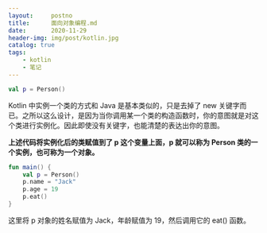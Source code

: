 ```yaml
---
layout:     postno
title:      面向对象编程.md
date:       2020-11-29
header-img: img/post/kotlin.jpg
catalog: true
tags:
    - kotlin
    - 笔记
---
```



```kotlin
val p = Person()
```
Kotlin 中实例一个类的方式和 Java 是基本类似的，只是去掉了 new  关键字而已。之所以这么设计，是因为当你调用某一个类的构造函数时，你的意图就是对这个类进行实例化。因此即使没有关键字，也能清楚的表达出你的意图。

**上述代码将实例化后的类赋值到了 p 这个变量上面，p 就可以称为 Person 类的一个实例，也可称为一个对象。**

```kotlin
fun main() {
    val p = Person()
    p.name = "Jack"
    p.age = 19
    p.eat()
}
```
这里将 p 对象的姓名赋值为 Jack，年龄赋值为 19，然后调用它的 eat() 函数。

